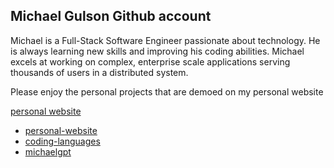 ## Michael Gulson Github account

Michael is a Full-Stack Software Engineer passionate about technology. He is always learning new skills and improving his coding abilities. Michael excels at working on complex, enterprise scale applications serving thousands of users in a distributed system.

Please enjoy the personal projects that are demoed on my personal website

[personal website](www.michaelgulson.com)

- [personal-website](www.github.com/mgulson/personal-website)
- [coding-languages](www.github.com/mgulson/coding-languages)
- [michaelgpt](www.github.com/mgulson/michaelgpt)
